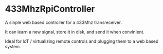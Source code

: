 # 433MhzRpiController

A sinple web based controller for a 433Mhz transreceiver.

It can learn a new signal, store it in disk, and send it when convinient.

Ideal for IoT / virtualizing remote controls and plugging them to a web based system.
